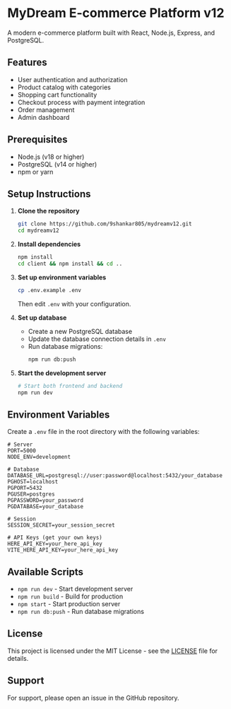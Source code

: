 # MyDream E-commerce Platform v12

A modern e-commerce platform built with React, Node.js, Express, and PostgreSQL.

## Features

- User authentication and authorization
- Product catalog with categories
- Shopping cart functionality
- Checkout process with payment integration
- Order management
- Admin dashboard

## Prerequisites

- Node.js (v18 or higher)
- PostgreSQL (v14 or higher)
- npm or yarn

## Setup Instructions

1. **Clone the repository**

   ```bash
   git clone https://github.com/9shankar805/mydreamv12.git
   cd mydreamv12
   ```

2. **Install dependencies**

   ```bash
   npm install
   cd client && npm install && cd ..
   ```

3. **Set up environment variables**

   ```bash
   cp .env.example .env
   ```

   Then edit `.env` with your configuration.

4. **Set up database**

   - Create a new PostgreSQL database
   - Update the database connection details in `.env`
   - Run database migrations:
     ```bash
     npm run db:push
     ```

5. **Start the development server**
   ```bash
   # Start both frontend and backend
   npm run dev
   ```

## Environment Variables

Create a `.env` file in the root directory with the following variables:

```
# Server
PORT=5000
NODE_ENV=development

# Database
DATABASE_URL=postgresql://user:password@localhost:5432/your_database
PGHOST=localhost
PGPORT=5432
PGUSER=postgres
PGPASSWORD=your_password
PGDATABASE=your_database

# Session
SESSION_SECRET=your_session_secret

# API Keys (get your own keys)
HERE_API_KEY=your_here_api_key
VITE_HERE_API_KEY=your_here_api_key
```

## Available Scripts

- `npm run dev` - Start development server
- `npm run build` - Build for production
- `npm start` - Start production server
- `npm run db:push` - Run database migrations

## License

This project is licensed under the MIT License - see the [LICENSE](LICENSE) file for details.

## Support

For support, please open an issue in the GitHub repository.

